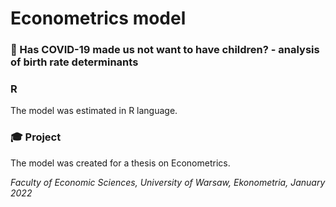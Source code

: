 # Econometrics model

### 👶 Has COVID-19 made us not want to have children? - analysis of birth rate determinants

### R 
The model was estimated in R language.

### 🎓 Project
The model was created for a thesis on Econometrics.

*Faculty of Economic Sciences, University of Warsaw,
Ekonometria, January 2022* 

